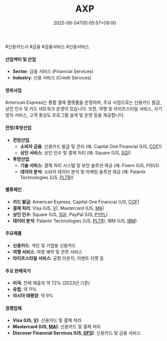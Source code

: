 ﻿---
title: "AXP"
date: 2025-06-04T05:05:57+09:00
lastmod: 2025-06-04T05:05:57+09:00
type: docs
sidebar:
  open: true
weight: 108
---
<div style="display:none">
  <meta property="article:published_time" content="2025-06-03T20:05:57Z" />
  <meta property="article:modified_time" content="2025-06-03T20:05:57Z" />
</div>
#신용카드사 #금융 #금융서비스 #신용서비스 

#### 산업섹터 및 산업

- **Sector**: 금융 서비스 (Financial Services)
- **Industry**: 신용 서비스 (Credit Services)

#### 영위사업

American Express는 통합 결제 플랫폼을 운영하며, 주요 사업으로는 신용카드 발급, 상인 인수 및 카드 네트워크 운영이 있습니다. 또한, 여행 및 라이프스타일 서비스, 사기 방지 서비스, 고객 충성도 프로그램 설계 및 운영 등을 제공합니다.

#### 전방/후방산업

- **전방산업**:
    - **소비자 금융**: 신용카드 발급 및 관리 (예: Capital One Financial (US, [COF](/company-analysis/cof/)))
    - **상인 서비스**: 상인 인수 및 결제 처리 (예: Square (US, [SQ](/company-analysis/sq/)))
- **후방산업**:
    - **기술 서비스**: 결제 처리 시스템 및 보안 솔루션 제공 (예: Fiserv (US, FISV))
    - **데이터 분석**: 소비자 데이터 분석 및 마케팅 솔루션 제공 (예: Palantir Technologies (US, [PLTR](/company-analysis/pltr/)))

#### 밸류체인

- **카드 발급**: American Express, Capital One Financial (US, [COF](/company-analysis/cof/))
- **결제 처리**: Visa (US, [V](/company-analysis/v/)), Mastercard (US, [MA](/company-analysis/ma/))
- **상인 인수**: Square (US, [SQ](/company-analysis/sq/)), PayPal (US, [PYPL](/company-analysis/pypl/))
- **데이터 분석**: Palantir Technologies (US, [PLTR](/company-analysis/pltr/)), IBM (US, [IBM](/company-analysis/ibm/))

#### 주요제품

- **신용카드**: 개인 및 기업용 신용카드
- **여행 서비스**: 여행 예약 및 관련 서비스
- **라이프스타일 서비스**: 공항 라운지, 이벤트 티켓 등

#### 주요 판매국가

- **미국**: 전체 매출의 약 72% (2023년 기준)
- **유럽**: 약 11%
- **아시아 태평양**: 약 9%

#### 경쟁업체

- **Visa (US, [V](/company-analysis/v/))**: 신용카드 및 결제 처리
- **Mastercard (US, [MA](/company-analysis/ma/))**: 신용카드 및 결제 처리
- **Discover Financial Services (US, [DFS](/company-analysis/dfs/))**: 신용카드 및 금융 서비스
